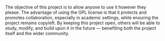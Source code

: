 The objective of this project is to allow anyone to use it however they please. The advantage of using the GPL license is that it protects and promotes collaboration, especially in academic settings, while ensuring the project remains copyleft. By keeping this project open, others will be able to study, modify, and build upon it in the future — benefiting both the project itself and the wider community.
